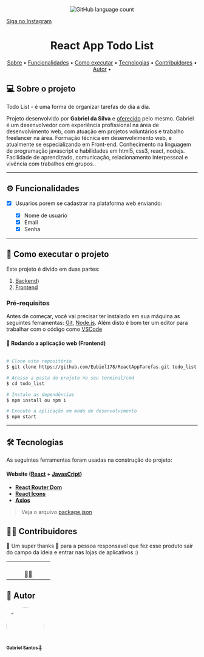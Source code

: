 <p align="center">
  <img alt="GitHub language count" src="https://img.shields.io/github/languages/count/tgmarinho/README-ecoleta?color=%2304D361">

<a href="https://www.instagram.com/tech_gabriel/">Siga no Instagram</a>

</p>

<h1 align="center">
  React App Todo List
</h1>

<p align="center">
 <a href="#-sobre-o-projeto">Sobre</a> •
 <a href="#-funcionalidades">Funcionalidades</a> •
 <a href="#-como-executar-o-projeto">Como executar</a> • 
 <a href="#-tecnologias">Tecnologias</a> • 
 <a href="#-contribuidores">Contribuidores</a> • 
 <a href="#-autor">Autor</a> • 
</p>

## 💻 Sobre o projeto

Todo List - é uma forma de organizar tarefas do dia a dia.

Projeto desenvolvido por **Gabriel da Silva** e [oferecido](https://www.instagram.com/tech_gabriel/) pelo mesmo. Gabriel é um desenvolvedor com experiência profissional na área de desenvolvimento web, com atuação em projetos voluntários e trabalho freelancer na área. Formação técnica em desenvolvimento web, e atualmente se especializando em Front-end. Conhecimento na linguagem de programação javascript e habilidades em html5, css3, react, nodejs. Facilidade de aprendizado, comunicação, relacionamento interpessoal e vivência com trabalhos em grupos..

---

## ⚙️ Funcionalidades

- [x] Usuarios porem se cadastrar na plataforma web enviando:

  - [x] Nome de usuario
  - [x] Email
  - [x] Senha

---

## 🚀 Como executar o projeto

Este projeto é divido em duas partes:

1. <a href="https://github.com/Eubiel178/Api-For-TodoList">Backend</a>)
2. <a href="#">Frontend</a>

### Pré-requisitos

Antes de começar, você vai precisar ter instalado em sua máquina as seguintes ferramentas:
[Git](https://git-scm.com), [Node.js](https://nodejs.org/en/).
Além disto é bom ter um editor para trabalhar com o código como [VSCode](https://code.visualstudio.com/)

#### 🧭 Rodando a aplicação web (Frontend)

```bash

# Clone este repositório
$ git clone https://github.com/Eubiel178/ReactAppTarefas.git todo_list

# Acesse a pasta do projeto no seu terminal/cmd
$ cd todo_list

# Instale as dependências
$ npm install ou npm i

# Execute a aplicação em modo de desenvolvimento
$ npm start
```

---

## 🛠 Tecnologias

As seguintes ferramentas foram usadas na construção do projeto:

#### **Website** ([React](https://reactjs.org/) + [JavasCript](https://developer.mozilla.org/pt-BR/docs/Learn/JavaScript/First_steps/What_is_JavaScript))

- **[React Router Dom](https://github.com/ReactTraining/react-router/tree/master/packages/react-router-dom)**
- **[React Icons](https://react-icons.github.io/react-icons/)**
- **[Axios](https://github.com/axios/axios)**

> Veja o arquivo [package.json](https://github.com/Eubiel178/ReactAppTarefas/blob/main/package.json)

## 👨‍💻 Contribuidores

💜 Um super thanks 👏 para a pessoa responsavel que fez esse produto sair do campo da ideia e entrar nas lojas de aplicativos :)

<table>
  <tr>
    <td align="center"><a ><img style="border-radius: 50%;"  width="100px;" alt=""/><br /><sub><b></b></sub></a><br /><a href="https://www.instagram.com/tech_gabriel/" >👨‍🚀</a></td>
  </tr>

</table>

## 🦸 Autor

<a href="https://eubiel178.github.io/gabrieldeveloper/">
 <img style="border-radius: 50%;" src="https://eubiel178.github.io/gabrieldeveloper/image/photo.jpg"width="100px;" alt=""/>
 <br />
 <sub><b>Gabriel Santos 🚀</b></sub></a>

 <br />

